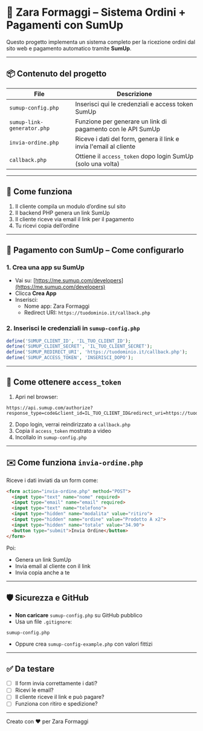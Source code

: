 # 💼 Zara Formaggi – Sistema Ordini + Pagamenti con SumUp

Questo progetto implementa un sistema completo per la ricezione ordini dal sito web e pagamento automatico tramite **SumUp**.

---

## 📦 Contenuto del progetto

| File | Descrizione |
|------|-------------|
| `sumup-config.php` | Inserisci qui le credenziali e access token SumUp |
| `sumup-link-generator.php` | Funzione per generare un link di pagamento con le API SumUp |
| `invia-ordine.php` | Riceve i dati del form, genera il link e invia l'email al cliente |
| `callback.php` | Ottiene il `access_token` dopo login SumUp (solo una volta) |

---

## 🧾 Come funziona

1. Il cliente compila un modulo d’ordine sul sito
2. Il backend PHP genera un link SumUp
3. Il cliente riceve via email il link per il pagamento
4. Tu ricevi copia dell’ordine

---

## 🔐 Pagamento con SumUp – Come configurarlo

### 1. Crea una app su SumUp

- Vai su: [https://me.sumup.com/developers](https://me.sumup.com/developers)
- Clicca **Crea App**
- Inserisci:
  - Nome app: Zara Formaggi
  - Redirect URI: `https://tuodominio.it/callback.php`

### 2. Inserisci le credenziali in `sumup-config.php`

```php
define('SUMUP_CLIENT_ID', 'IL_TUO_CLIENT_ID');
define('SUMUP_CLIENT_SECRET', 'IL_TUO_CLIENT_SECRET');
define('SUMUP_REDIRECT_URI', 'https://tuodominio.it/callback.php');
define('SUMUP_ACCESS_TOKEN', 'INSERISCI_DOPO');
```

---

## 🔁 Come ottenere `access_token`

1. Apri nel browser:

```
https://api.sumup.com/authorize?response_type=code&client_id=IL_TUO_CLIENT_ID&redirect_uri=https://tuodominio.it/callback.php&scope=checkout
```

2. Dopo login, verrai reindirizzato a `callback.php`
3. Copia il `access_token` mostrato a video
4. Incollalo in `sumup-config.php`

---

## ✉️ Come funziona `invia-ordine.php`

Riceve i dati inviati da un form come:

```html
<form action="invia-ordine.php" method="POST">
  <input type="text" name="nome" required>
  <input type="email" name="email" required>
  <input type="text" name="telefono">
  <input type="hidden" name="modalita" value="ritiro">
  <input type="hidden" name="ordine" value="Prodotto A x2">
  <input type="hidden" name="totale" value="34.90">
  <button type="submit">Invia Ordine</button>
</form>
```

Poi:
- Genera un link SumUp
- Invia email al cliente con il link
- Invia copia anche a te

---

## 🛡️ Sicurezza e GitHub

- **Non caricare** `sumup-config.php` su GitHub pubblico
- Usa un file `.gitignore`:

```
sumup-config.php
```

- Oppure crea `sumup-config-example.php` con valori fittizi

---

## ✅ Da testare

- [ ] Il form invia correttamente i dati?
- [ ] Ricevi le email?
- [ ] Il cliente riceve il link e può pagare?
- [ ] Funziona con ritiro e spedizione?

---

Creato con ❤️ per Zara Formaggi
